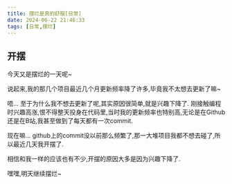 ```yaml
---
title: 摆烂是真的舒服[日常]
date: 2024-06-22 21:46:33
tags: [日常,摆烂]
---
```

## 开摆
今天又是摆烂的一天呢~

说起来,我的那几个项目最近几个月更新频率降了许多,毕竟我不太想去更新了嘛~

唔... 至于为什么我不想去更新了呢,其实原因很简单,就是兴趣下降了. 刚接触编程时兴趣高涨,恨不得整天投身在代码里,当时我的更新频率也特别高,无论是在Github还是在B站,我甚至做到了每天都有一次commit.

现在嘛... github上的commit没以前那么频繁了,那一大堆项目我都不想去碰了,所以最近几天我开摆了.

相信和我一样的应该也有不少,开摆的原因大多是因为兴趣下降了.

嘿嘿,明天继续摆烂~
